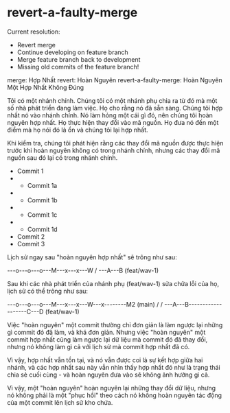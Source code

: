 # revert-a-faulty-merge

Current resolution:
- Revert merge
- Continue developing on feature branch
- Merge feature branch back to development
- Missing old commits of the feature branch!

merge: Hợp Nhất
revert: Hoàn Nguyên
revert-a-faulty-merge: Hoàn Nguyên Một Hợp Nhất Không Đúng

Tôi có một nhánh chính. Chúng tôi có một nhánh phụ chia ra từ đó mà một số nhà phát triển đang làm việc. Họ cho rằng nó đã sẵn sàng. Chúng tôi hợp nhất nó vào nhánh chính. Nó làm hỏng một cái gì đó, nên chúng tôi hoàn nguyên hợp nhất. Họ thực hiện thay đổi vào mã nguồn. Họ đưa nó đến một điểm mà họ nói đó là ổn và chúng tôi lại hợp nhất.

Khi kiểm tra, chúng tôi phát hiện rằng các thay đổi mã nguồn được thực hiện trước khi hoàn nguyên không có trong nhánh chính, nhưng các thay đổi mã nguồn sau đó lại có trong nhánh chính.


* Commit 1
* * Commit 1a
* * Commit 1b
* * Commit 1c
* * Commit 1d
* Commit 2
* Commit 3


Lịch sử ngay sau "hoàn nguyên hợp nhất" sẽ trông như sau:

---o---o---o---M---x---x---W
               /
       ---A---B (feat/wav-1)

Sau khi các nhà phát triển của nhánh phụ (feat/wav-1) sửa chữa lỗi của họ, lịch sử có thể trông như sau:


---o---o---o---M---x---x---W---x--------M2 (main)
               /                       /
       ---A---B-------------------C---D (feat/wav-1)

Việc "hoàn nguyên" một commit thường chỉ đơn giản là làm ngược lại những gì commit đó đã làm, và khá đơn giản. Nhưng việc "hoàn nguyên" một commit hợp nhất cũng làm ngược lại dữ liệu mà commit đó đã thay đổi, nhưng nó không làm gì cả với lịch sử mà commit hợp nhất đã có.

Vì vậy, hợp nhất vẫn tồn tại, và nó vẫn được coi là sự kết hợp giữa hai nhánh, và các hợp nhất sau này vẫn nhìn thấy hợp nhất đó như là trạng thái chia sẻ cuối cùng - và hoàn nguyên đưa vào sẽ không ảnh hưởng gì cả.

Vì vậy, một "hoàn nguyên" hoàn nguyên lại những thay đổi dữ liệu, nhưng nó không phải là một "phục hồi" theo cách nó không hoàn nguyên tác động của một commit lên lịch sử kho chứa.
